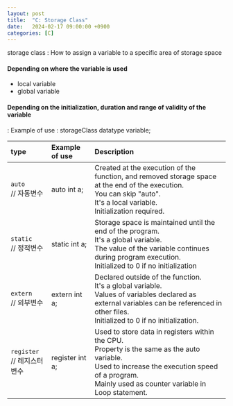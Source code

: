 ```yaml
---
layout: post
title:  "C: Storage Class"
date:   2024-02-17 09:00:00 +0900
categories: [C]
---
```


storage class : How to assign a variable to a specific area of storage space   
   
#### Depending on where the variable is used   
 - local variable   
 - global variable   
   
#### Depending on the initialization, duration and range of validity of the variable   
 : Example of use : storageClass datatype variable;   
   
|type|Example of use|Description|
|:---|:---|:---|
|`auto`<br />// 자동변수|auto int a;|Created at the execution of the function, and removed storage space at the end of the execution.<br />You can skip "auto".<br />It's a local variable.<br />Initialization required.|
|`static`<br />// 정적변수|static int a;|Storage space is maintained until the end of the program.<br />It's a global variable.<br />The value of the variable continues during program execution.<br />Initialized to 0 if no initialization|
|`extern`<br />// 외부변수|extern int a;|Declared outside of the function.<br />It's a global variable.<br />Values of variables declared as external variables can be referenced in other files.<br />Initialized to 0 if no initialization.|
|`register`<br />// 레지스터변수|register int a;|Used to store data in registers within the CPU.<br />Property is the same as the auto variable.<br />Used to increase the execution speed of a program.<br />Mainly used as counter variable in Loop statement.|
